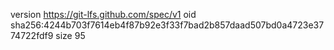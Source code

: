 version https://git-lfs.github.com/spec/v1
oid sha256:4244b703f7614eb4f87b92e3f33f7bad2b857daad507bd0a4723e3774722fdf9
size 95
